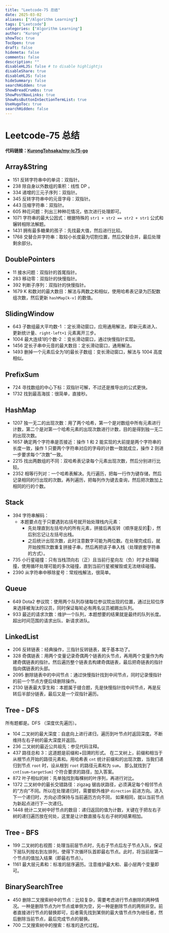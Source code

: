 ```yaml
---
title: "Leetcode-75 总结"
date: 2025-03-02
aliases: ["/Algorithm Learning"]
tags: ["Leetcode"]
categories: ["Algorithm Learning"]
author: "Kurong"
showToc: true
TocOpen: true
draft: false
hidemeta: false
comments: false
description: ""
disableHLJS: false # to disable highlightjs
disableShare: true
disableHLJS: false
hideSummary: false
searchHidden: true
ShowBreadCrumbs: true
ShowPostNavLinks: true
ShowRssButtonInSectionTermList: true
UseHugoToc: true
searchHidden: false
---
```


# Leetcode-75 总结

**代码链接：[KurongTohsaka/my-lc75-go](https://github.com/KurongTohsaka/my-lc75-go)**

## Array&String

- 151 反转字符串中的单词：双指针。
- 238 除自身以外数组的乘积：线性 DP 。
- 334 递增的三元子序列：双指针。
- 345 反转字符串中的元音字母：双指针。
- 443 压缩字符串：双指针。
- 605 种花问题：列出三种种花情况，依次进行处理即可。
- 1071 字符串的最大公因式：根据特殊的 `str1 + str2 == str2 + str1` 公式和辗转相除法解题。
- 1431 拥有最多糖果的孩子：先找最大值，然后进行比较。
- 1768 交替合并字符串：取较小长度最为切割位置，然后交替合并，最后处理剩余部分。



## DoublePointers

- 11 接水问题：双指针的首尾指针。
- 283 移动零：双指针的快慢指针。
- 392 判断子序列：双指针的快慢指针。
- 1679 K 和数对的最大数目：解法与两数之和相似，使用哈希表记录为匹配数组次数，然后更新 `hashMap[k-v]` 的数值。



## SlidingWindow

- 643 子数组最大平均数-1 ：定长滑动窗口，应用通用解法，即新元素进入、更新统计量、`right-left+1` 元素离开三步。
- 1004 最大连续1的个数-2 ：变长滑动窗口，通过快慢指针实现。
- 1456 定长子串中元音的最大数目：定长滑动窗口，通用解法。
- 1493 删掉一个元素后全为1的最长子数组：变长滑动窗口，解法与 1004 高度相似。



## PrefixSum

- 724 寻找数组的中心下标：双指针可解，不过还是推导出的公式更快。
- 1732 找到最高海拔：很简单，直接秒。



## HashMap

- 1207 独一无二的出现次数：用了两个哈希，第一个是对数组中所有元素进行计数，第二个是对第一个哈希元素的出现次数进行计数，目的是得到独一无二的出现次数。
- 1657 确定两个字符串是否接近：操作 1 和 2 能实现的大前提是两个字符串的长度一致，操作 1 只要两个字符串对应的字母的计数一致就成立，操作 2 则进一步要求每个“次数”一致。
- 2215 找出两数组的不同：双哈希表记录每个元素出现次数，然后分别进行比较。
- 2352 相等行列对：一个哈希表解决。先行遍历，把每一行作为键存储，然后记录相同的行出现的次数。再列遍历，把每列作为键去查询，然后把次数加上相同的行的个数。



## Stack

- 394 字符串解码：
  - 本题要点在于只要遇到右括号就开始处理栈内元素：
    - 先处理直到左括号内的所有元素，拼接后再反转（顺序是反的🐎），然后别忘记让左括号出栈。
    - 之后统计出现次数，此时注意数字可能为两位数。在处理完成后，就开始按照次数重复拼接子串，然后再把该子串入栈（处理嵌套字符串的方式）。
- 735 小行星碰撞：只有当栈顶向右（正）且当前行星向左（负）时才处理碰撞，使用循环处理可能的多次碰撞，直到当前行星被摧毁或无法继续碰撞。
- 2390 从字符串中移除星号：常规栈解法，很简单。



## Queue

- 649 Dota2 参议院：使用两个队列存储每位参议院出现的位置，通过比较位序来选择被淘汰的议员，同时保证每轮必有两名议员被踢出队列。
- 933 最近的请求次数：维护一个队列，本题想要的结果就是最终的队列长度。超出时间范围的请求出队、新请求进队。



## LinkedList

- 206 反转链表：经典操作，三指针反转链表，属于基本功了。
- 328 奇偶链表：用两个变量记录奇偶两个链表的头节点，再用两个变量作为构建奇偶链表的指针。然后遍历整个链表去构建奇偶链表，最后把奇链表的指针指向偶链表的头部。
- 2095 删除链表中的中间节点：通过快慢指针找到中间节点，同时记录慢指针的前一个节点方便后续删除操作。
- 2130 链表最大孪生和：本题属于缝合题，先是快慢指针找中间节点，再是反转后半部分链表，最后又是一个双指针遍历。



## Tree - DFS

所有题都是。DFS （深度优先遍历）。

- 104 二叉树的最大深度：自底向上进行递归，遍历到叶节点时返回深度。不断维持左右子树的最大深度并返回。
- 236 二叉树的最近公共祖先：参见代码注释。
- 437 路径总和 3：这道题是前缀和+回溯的形式。 在二叉树上，前缀和相当于从根节点开始的路径元素和。用哈希表 `cnt` 统计前缀和的出现次数，当我们递归到节点 `root` 时，设从根到 `root` 的路径元素和为 `sum`， 那么就找到了 `cnt[sum−targetSum]` 个符合要求的路径，加入答案。
- 872 叶子相似的树：先单独找到每棵树的叶序列，再进行对比。
- 1372 二叉树中的最长交错路径：zigzag 锯齿状路径，必须满足每个相邻节点的“方向”不同。所以在处理递归时，需要额外维护 `direction` 前进方向。进入下一个递归时，方向必须保持与当前遍历方向不同， 如果相同，就以当前节点为新起点进行下一次递归。
- 1448 统计二叉树中好节点的数目：递归返回的值为计数，关键在于把左右子树的递归遍历放在何处，这里是让计数直接与左右子树的结果相加。



## Tree - BFS

- 199 二叉树的右视图：处理当前层节点时，先右子节点后左子节点入队，保证下层队列按右到左排列，使得下次循环队首即最右节点。此时，将当前层第一个节点的值加入结果（即最右节点）。
- 1161 最大层元素和：标准的层序遍历。注意维护最大和、最小层两个变量即可。



## BinarySearchTree

- 450 删除二叉搜索树中的节点：比较复杂，需要考虑进行节点删除的两种情况。一种是删除节点为叶节点或单侧为空，另一种是删除节点的两侧非空。前者直接进行节点的替换即可，后者需先找到某侧的最大值节点作为继任者，然后删除当前节点，最后完成节点的替换。
- 700 二叉搜索树中的搜索：标准的迭代过程。
